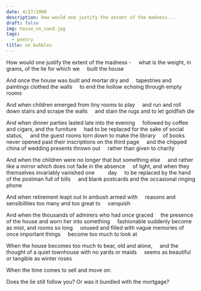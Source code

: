 ```yaml
---
date: 4/27/2000
description: How would one justify the extent of the madness...
draft: false
img: house_on_sand.jpg
tags:
  - poetry
title: on bubbles
---
```


How would one justify the extent of the madness -
    what is the weight, in grams, of the lie for which we
    built the house

And once the house was built and mortar dry and
    tapestries and paintings clothed the walls
    to end the hollow echoing through empty rooms

And when children emerged from tiny rooms to play
    and run and roll down stairs and scrape the walls
    and stain the rugs and to let goldfish die

And when dinner parties lasted late into the evening
    followed by coffee and cigars, and the furniture
    had to be replaced for the sake of social status,
    and the guest rooms torn down to make the library
    of books never opened past their inscriptions on the third page
    and the chipped china of wedding presents thrown out
    rather than given to charity

And when the children were no longer that but something else
    and rather like a mirror which does not fade in the absence
    of light, and when they themselves invariably vanished one
        day
    to be replaced by the hand of the postman full of bills
    and blank postcards and the occasional ringing phone

And when retirement leapt out in ambush armed with
    reasons and sensibilities too many and too great to
    vanquish

And when the thousands of admirers who had once graced
    the presence of the house and worn her into something
    fashionable suddenly become as mist, and rooms so long
    unused and filled with vague memories of once important things
    become too much to look at

When the house becomes too much to bear, old and alone,
    and the thought of a quiet townhouse with no yards or maids
    seems as beautiful or tangible as winter roses

When the time comes to sell and move on:

Does the lie still follow you? Or was it bundled with the mortgage?
